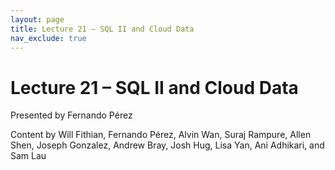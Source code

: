 ```yaml
---
layout: page
title: Lecture 21 – SQL II and Cloud Data
nav_exclude: true
---
```


# Lecture 21 – SQL II and Cloud Data

Presented by Fernando Pérez

Content by Will Fithian, Fernando Pérez, Alvin Wan, Suraj Rampure, Allen Shen, Joseph Gonzalez, Andrew Bray, Josh Hug, Lisa Yan, Ani Adhikari, and Sam Lau
